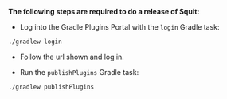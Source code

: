 **The following steps are required to do a release of Squit:**

- Log into the Gradle Plugins Portal with the `login` Gradle task:

```bash
./gradlew login
```

- Follow the url shown and log in.

- Run the `publishPlugins` Gradle task:

```bash
./gradlew publishPlugins
```
